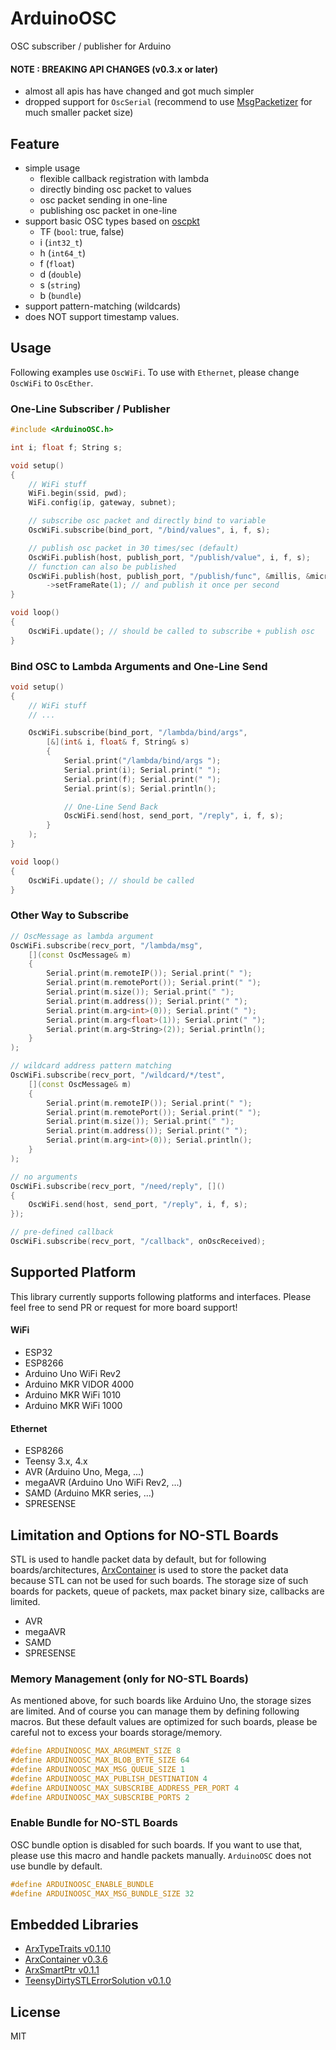 # ArduinoOSC

OSC subscriber / publisher for Arduino


#### NOTE : BREAKING API CHANGES (v0.3.x or later)

- almost all apis has have changed and got much simpler
- dropped support for `OscSerial` (recommend to use [MsgPacketizer](https://github.com/hideakitai/MsgPacketizer) for much smaller packet size)


## Feature

- simple usage
    - flexible callback registration with lambda
    - directly binding osc packet to values
    - osc packet sending in one-line
    - publishing osc packet in one-line
- support basic OSC types based on [oscpkt](http://gruntthepeon.free.fr/oscpkt/html/)
    - TF (`bool`: true, false)
    - i (`int32_t`)
    - h (`int64_t`)
    - f (`float`)
    - d (`double`)
    - s (`string`)
    - b (`bundle`)
- support pattern-matching (wildcards)
- does NOT support timestamp values.


## Usage

Following examples use `OscWiFi`.
To use with `Ethernet`, please change `OscWiFi` to `OscEther`.

### One-Line Subscriber / Publisher

```C++
#include <ArduinoOSC.h>

int i; float f; String s;

void setup()
{
    // WiFi stuff
    WiFi.begin(ssid, pwd);
    WiFi.config(ip, gateway, subnet);

    // subscribe osc packet and directly bind to variable
    OscWiFi.subscribe(bind_port, "/bind/values", i, f, s);

    // publish osc packet in 30 times/sec (default)
    OscWiFi.publish(host, publish_port, "/publish/value", i, f, s);
    // function can also be published
    OscWiFi.publish(host, publish_port, "/publish/func", &millis, &micros)
        ->setFrameRate(1); // and publish it once per second
}

void loop()
{
    OscWiFi.update(); // should be called to subscribe + publish osc
}
```

### Bind OSC to Lambda Arguments and One-Line Send

``` C++
void setup()
{
    // WiFi stuff
    // ...

    OscWiFi.subscribe(bind_port, "/lambda/bind/args",
        [&](int& i, float& f, String& s)
        {
            Serial.print("/lambda/bind/args ");
            Serial.print(i); Serial.print(" ");
            Serial.print(f); Serial.print(" ");
            Serial.print(s); Serial.println();

            // One-Line Send Back
            OscWiFi.send(host, send_port, "/reply", i, f, s);
        }
    );
}

void loop()
{
    OscWiFi.update(); // should be called
}
```

### Other Way to Subscribe

``` C++
// OscMessage as lambda argument
OscWiFi.subscribe(recv_port, "/lambda/msg",
    [](const OscMessage& m)
    {
        Serial.print(m.remoteIP()); Serial.print(" ");
        Serial.print(m.remotePort()); Serial.print(" ");
        Serial.print(m.size()); Serial.print(" ");
        Serial.print(m.address()); Serial.print(" ");
        Serial.print(m.arg<int>(0)); Serial.print(" ");
        Serial.print(m.arg<float>(1)); Serial.print(" ");
        Serial.print(m.arg<String>(2)); Serial.println();
    }
);

// wildcard address pattern matching
OscWiFi.subscribe(recv_port, "/wildcard/*/test",
    [](const OscMessage& m)
    {
        Serial.print(m.remoteIP()); Serial.print(" ");
        Serial.print(m.remotePort()); Serial.print(" ");
        Serial.print(m.size()); Serial.print(" ");
        Serial.print(m.address()); Serial.print(" ");
        Serial.print(m.arg<int>(0)); Serial.println();
    }
);

// no arguments
OscWiFi.subscribe(recv_port, "/need/reply", []()
{
    OscWiFi.send(host, send_port, "/reply", i, f, s);
});

// pre-defined callback
OscWiFi.subscribe(recv_port, "/callback", onOscReceived);
```


## Supported Platform

This library currently supports following platforms and interfaces.
Please feel free to send PR or request for more board support!

#### WiFi

- ESP32
- ESP8266
- Arduino Uno WiFi Rev2
- Arduino MKR VIDOR 4000
- Arduino MKR WiFi 1010
- Arduino MKR WiFi 1000

#### Ethernet

- ESP8266
- Teensy 3.x, 4.x
- AVR (Arduino Uno, Mega, ...)
- megaAVR (Arduino Uno WiFi Rev2, ...)
- SAMD (Arduino MKR series, ...)
- SPRESENSE


## Limitation and Options for NO-STL Boards

STL is used to handle packet data by default, but for following boards/architectures, [ArxContainer](https://github.com/hideakitai/ArxContainer) is used to store the packet data because STL can not be used for such boards.
The storage size of such boards for packets, queue of packets, max packet binary size, callbacks are limited.

- AVR
- megaAVR
- SAMD
- SPRESENSE


### Memory Management (only for NO-STL Boards)

As mentioned above, for such boards like Arduino Uno, the storage sizes are limited.
And of course you can manage them by defining following macros.
But these default values are optimized for such boards, please be careful not to excess your boards storage/memory.

``` C++
#define ARDUINOOSC_MAX_ARGUMENT_SIZE 8
#define ARDUINOOSC_MAX_BLOB_BYTE_SIZE 64
#define ARDUINOOSC_MAX_MSG_QUEUE_SIZE 1
#define ARDUINOOSC_MAX_PUBLISH_DESTINATION 4
#define ARDUINOOSC_MAX_SUBSCRIBE_ADDRESS_PER_PORT 4
#define ARDUINOOSC_MAX_SUBSCRIBE_PORTS 2
```

### Enable Bundle for NO-STL Boards

OSC bundle option is disabled for such boards.
If you want to use that, please use this macro and handle packets manually.
`ArduinoOSC` does not use bundle by default.

``` C++
#define ARDUINOOSC_ENABLE_BUNDLE
#define ARDUINOOSC_MAX_MSG_BUNDLE_SIZE 32
```

## Embedded Libraries

- [ArxTypeTraits v0.1.10](https://github.com/hideakitai/ArxTypeTraits)
- [ArxContainer v0.3.6](https://github.com/hideakitai/ArxContainer)
- [ArxSmartPtr v0.1.1](https://github.com/hideakitai/ArxSmartPtr)
- [TeensyDirtySTLErrorSolution v0.1.0](https://github.com/hideakitai/TeensyDirtySTLErrorSolution)


## License

MIT
